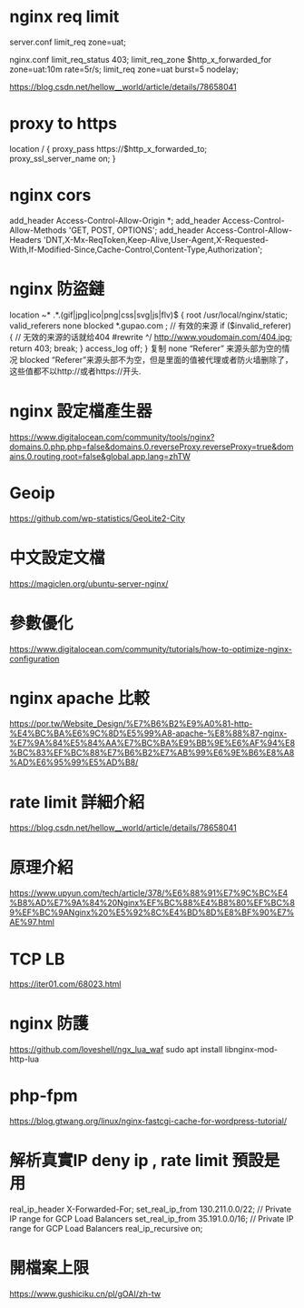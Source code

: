 # nginx req limit
server.conf
limit_req zone=uat;

nginx.conf
limit_req_status 403;
limit_req_zone $http_x_forwarded_for zone=uat:10m rate=5r/s;
limit_req zone=uat burst=5 nodelay; 

https://blog.csdn.net/hellow__world/article/details/78658041

# proxy to https
location / {
    proxy_pass https://$http_x_forwarded_to; 
    proxy_ssl_server_name on;
}
# nginx cors
add_header Access-Control-Allow-Origin *;
add_header Access-Control-Allow-Methods 'GET, POST, OPTIONS';
add_header Access-Control-Allow-Headers 'DNT,X-Mx-ReqToken,Keep-Alive,User-Agent,X-Requested-With,If-Modified-Since,Cache-Control,Content-Type,Authorization';

# nginx 防盜鏈
location ~* .*\.(gif|jpg|ico|png|css|svg|js|flv)$ {
	root /usr/local/nginx/static;
	valid_referers none blocked  *.gupao.com ; // 有效的来源
	if ($invalid_referer) { // 无效的来源的话就给404
		#rewrite ^/ http://www.youdomain.com/404.jpg;
		return 403;
		break;
	 }
	 access_log off;
}
复制
none
 “Referer” 来源头部为空的情况
 blocked
 “Referer”来源头部不为空，但是里面的值被代理或者防火墙删除了，这些值都不以http://或者https://开头.
# nginx 設定檔產生器
https://www.digitalocean.com/community/tools/nginx?domains.0.php.php=false&domains.0.reverseProxy.reverseProxy=true&domains.0.routing.root=false&global.app.lang=zhTW

# Geoip
https://github.com/wp-statistics/GeoLite2-City
# 中文設定文檔
https://magiclen.org/ubuntu-server-nginx/

# 參數優化
 https://www.digitalocean.com/community/tutorials/how-to-optimize-nginx-configuration

# nginx apache 比較
https://por.tw/Website_Design/%E7%B6%B2%E9%A0%81-http-%E4%BC%BA%E6%9C%8D%E5%99%A8-apache-%E8%88%87-nginx-%E7%9A%84%E5%84%AA%E7%BC%BA%E9%BB%9E%E6%AF%94%E8%BC%83%EF%BC%88%E7%B6%B2%E7%AB%99%E6%9E%B6%E8%A8%AD%E6%95%99%E5%AD%B8/

# rate limit 詳細介紹
https://blog.csdn.net/hellow__world/article/details/78658041

# 原理介紹
https://www.upyun.com/tech/article/378/%E6%88%91%E7%9C%BC%E4%B8%AD%E7%9A%84%20Nginx%EF%BC%88%E4%B8%80%EF%BC%89%EF%BC%9ANginx%20%E5%92%8C%E4%BD%8D%E8%BF%90%E7%AE%97.html

# TCP LB
https://iter01.com/68023.html

# nginx 防護
https://github.com/loveshell/ngx_lua_waf
sudo apt install libnginx-mod-http-lua

# php-fpm
https://blog.gtwang.org/linux/nginx-fastcgi-cache-for-wordpress-tutorial/

# 解析真實IP deny ip , rate limit 預設是用
real_ip_header X-Forwarded-For;
set_real_ip_from 130.211.0.0/22; // Private IP range for GCP Load Balancers
set_real_ip_from 35.191.0.0/16;  // Private IP range for GCP Load Balancers
real_ip_recursive on;

# 開檔案上限
https://www.gushiciku.cn/pl/gOAI/zh-tw